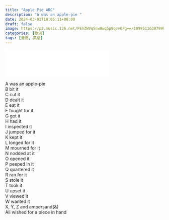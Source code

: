 ```yaml
---
title: "Apple Pie ABC"
description: "A was an apple-pie "
date: 2024-03-02T18:05:11+08:00
draft: false
image: https://p2.music.126.net/FEhZWVqSnw8wq5p9qcvQFg==/109951163879993389.jpg?imageView&thumbnail=360y360&quality=75&tostatic=0
categories: [歌词]
tags: [童谣, 英语]
---
```

<!--more-->
<iframe frameborder="no" border="0" marginwidth="0" marginheight="0" width=330 height=86 src="//music.163.com/outchain/player?type=2&id=1347524956&auto=1&height=66"></iframe>

A was an apple-pie  
B bit it  
C cut it  
D dealt it  
E eat it  
F fought for it  
G got it  
H had it  
I inspected it  
J jumped for it  
K kept it  
L longed for it  
M mourned for it  
N nodded at it  
O opened it  
P peeped in it  
Q quartered it  
R ran for it  
S stole it  
T took it  
U upset it  
V viewed it  
W wanted it  
X, Y, Z and ampersand(&)  
All wished for a piece in hand  
